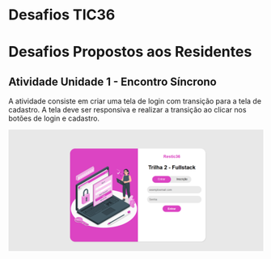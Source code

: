 
# Desafios TIC36

# Desafios Propostos aos Residentes

## Atividade Unidade 1 - Encontro Síncrono

A atividade consiste em criar uma tela de login com transição para a tela de cadastro. A tela deve ser responsiva e realizar a transição ao clicar nos botões de login e cadastro.

![Exemplo da resolução do desafio](https://raw.githubusercontent.com/VictorSantana100/tutoria-tic36-desafios/atividade-pagina-de-login/img/pagina-de-login.png)
